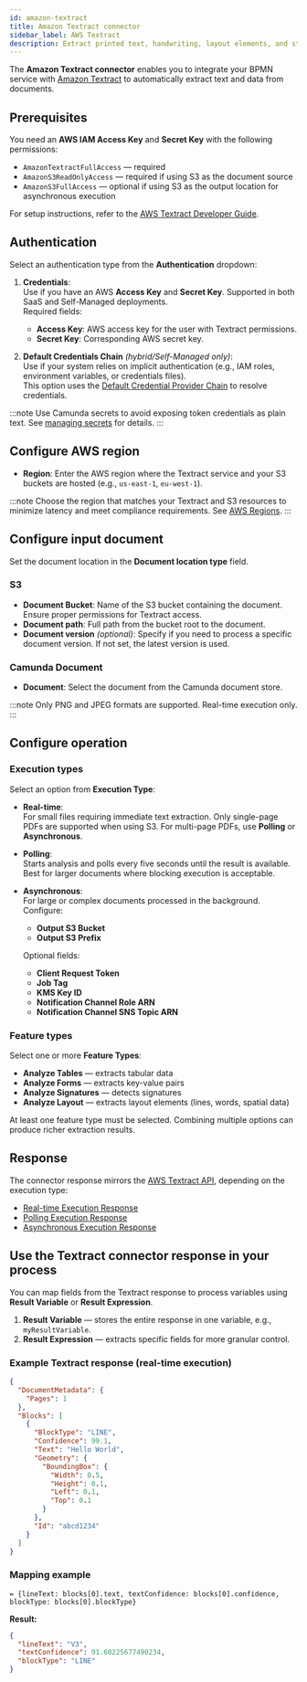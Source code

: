 ```yaml
---
id: amazon-textract
title: Amazon Textract connector
sidebar_label: AWS Textract
description: Extract printed text, handwriting, layout elements, and structured data from documents using Amazon Textract.
---
```


The **Amazon Textract connector** enables you to integrate your BPMN service with [Amazon Textract](https://aws.amazon.com/textract/) to automatically extract text and data from documents.

## Prerequisites

You need an **AWS IAM Access Key** and **Secret Key** with the following permissions:

- `AmazonTextractFullAccess` — required
- `AmazonS3ReadOnlyAccess` — required if using S3 as the document source
- `AmazonS3FullAccess` — optional if using S3 as the output location for asynchronous execution

For setup instructions, refer to the [AWS Textract Developer Guide](https://docs.aws.amazon.com/textract/latest/dg/getting-started.html).

## Authentication

Select an authentication type from the **Authentication** dropdown:

1. **Credentials**:  
   Use if you have an AWS **Access Key** and **Secret Key**. Supported in both SaaS and Self-Managed deployments.  
   Required fields:
   - **Access Key**: AWS access key for the user with Textract permissions.
   - **Secret Key**: Corresponding AWS secret key.

2. **Default Credentials Chain** _(hybrid/Self-Managed only)_:  
   Use if your system relies on implicit authentication (e.g., IAM roles, environment variables, or credentials files).  
   This option uses the [Default Credential Provider Chain](https://docs.aws.amazon.com/sdk-for-java/v1/developer-guide/credentials.html) to resolve credentials.

:::note
Use Camunda secrets to avoid exposing token credentials as plain text. See [managing secrets](/components/console/manage-clusters/manage-secrets.md) for details.
:::

## Configure AWS region

- **Region**: Enter the AWS region where the Textract service and your S3 buckets are hosted (e.g., `us-east-1`, `eu-west-1`).

:::note
Choose the region that matches your Textract and S3 resources to minimize latency and meet compliance requirements. See [AWS Regions](https://aws.amazon.com/about-aws/global-infrastructure/regions_az/).
:::

## Configure input document

Set the document location in the **Document location type** field.

### S3

- **Document Bucket**: Name of the S3 bucket containing the document. Ensure proper permissions for Textract access.
- **Document path**: Full path from the bucket root to the document.
- **Document version** _(optional)_: Specify if you need to process a specific document version. If not set, the latest version is used.

### Camunda Document

- **Document**: Select the document from the Camunda document store.

:::note
Only PNG and JPEG formats are supported. Real-time execution only.
:::

## Configure operation

### Execution types

Select an option from **Execution Type**:

- **Real-time**:  
  For small files requiring immediate text extraction. Only single-page PDFs are supported when using S3. For multi-page PDFs, use **Polling** or **Asynchronous**.

- **Polling**:  
  Starts analysis and polls every five seconds until the result is available. Best for larger documents where blocking execution is acceptable.

- **Asynchronous**:  
  For large or complex documents processed in the background.  
  Configure:
  - **Output S3 Bucket**
  - **Output S3 Prefix**

  Optional fields:
  - **Client Request Token**
  - **Job Tag**
  - **KMS Key ID**
  - **Notification Channel Role ARN**
  - **Notification Channel SNS Topic ARN**

### Feature types

Select one or more **Feature Types**:

- **Analyze Tables** — extracts tabular data
- **Analyze Forms** — extracts key-value pairs
- **Analyze Signatures** — detects signatures
- **Analyze Layout** — extracts layout elements (lines, words, spatial data)

At least one feature type must be selected. Combining multiple options can produce richer extraction results.

## Response

The connector response mirrors the [AWS Textract API](https://docs.aws.amazon.com/textract/latest/dg/API_Reference.html), depending on the execution type:

- [Real-time Execution Response](https://docs.aws.amazon.com/textract/latest/dg/API_AnalyzeDocument.html#API_AnalyzeDocument_ResponseSyntax)
- [Polling Execution Response](https://docs.aws.amazon.com/textract/latest/dg/API_GetDocumentAnalysis.html#API_GetDocumentAnalysis_ResponseSyntax)
- [Asynchronous Execution Response](https://docs.aws.amazon.com/textract/latest/dg/API_StartDocumentAnalysis.html#API_StartDocumentAnalysis_ResponseSyntax)

## Use the Textract connector response in your process

You can map fields from the Textract response to process variables using **Result Variable** or **Result Expression**.

1. **Result Variable** — stores the entire response in one variable, e.g., `myResultVariable`.
2. **Result Expression** — extracts specific fields for more granular control.

### Example Textract response (real-time execution)

```json
{
  "DocumentMetadata": {
    "Pages": 1
  },
  "Blocks": [
    {
      "BlockType": "LINE",
      "Confidence": 99.1,
      "Text": "Hello World",
      "Geometry": {
        "BoundingBox": {
          "Width": 0.5,
          "Height": 0.1,
          "Left": 0.1,
          "Top": 0.1
        }
      },
      "Id": "abcd1234"
    }
  ]
}
```

### Mapping example

```feel
= {lineText: blocks[0].text, textConfidence: blocks[0].confidence, blockType: blocks[0].blockType}
```

**Result:**

```json
{
  "lineText": "V3",
  "textConfidence": 91.60225677490234,
  "blockType": "LINE"
}
```
